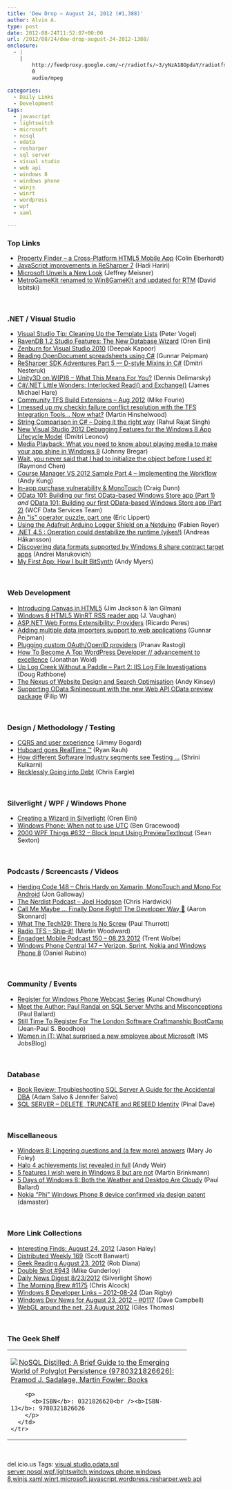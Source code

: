 ```yaml
---
title: 'Dew Drop – August 24, 2012 (#1,388)'
author: Alvin A.
type: post
date: 2012-08-24T11:52:07+00:00
url: /2012/08/24/dew-drop-august-24-2012-1388/
enclosure:
  - |
    |
        http://feedproxy.google.com/~r/radiotfs/~3/yNzA18OpdaY/radiotfs_046.mp3
        0
        audio/mpeg
        
categories:
  - Daily Links
  - Development
tags:
  - javascript
  - lightswitch
  - microsoft
  - nosql
  - odata
  - resharper
  - sql server
  - visual studio
  - web api
  - windows 8
  - windows phone
  - winjs
  - winrt
  - wordpress
  - wpf
  - xaml

---
```

### <a name="top"></a>Top Links

  * [Property Finder &#8211; a Cross-Platform HTML5 Mobile App][1] (Colin Eberhardt)
  * [JavaScript improvements in ReSharper 7][2] (Hadi Hariri)
  * [Microsoft Unveils a New Look][3] (Jeffrey Meisner)
  * [MetroGameKit renamed to Win8GameKit and updated for RTM][4] (David Isbitski)

&#160;

### <a name="dotnet"></a>.NET / Visual Studio

  * [Visual Studio Tip: Cleaning Up the Template Lists][5] (Peter Vogel)
  * [RavenDB 1.2 Studio Features: The New Database Wizard][6] (Oren Eini)
  * [Zenburn for Visual Studio 2010][7] (Deepak Kapoor)
  * [Reading OpenDocument spreadsheets using C#][8] (Gunnar Peipman)
  * [ReSharper SDK Adventures Part 5 — D-style Mixins in C#][9] (Dmitri Nesteruk)
  * [Unity3D on W(P)8 &#8211; What This Means For You?][10] (Dennis Delimarsky)
  * [C#/.NET Little Wonders: Interlocked Read() and Exchange()][11] (James Michael Hare)
  * [Community TFS Build Extensions – Aug 2012][12] (Mike Fourie)
  * [I messed up my checkin failure conflict resolution with the TFS Integration Tools… Now what?][13] (Martin Hinshelwood)
  * [String Comparison in C# &#8211; Doing it the right way][14] (Rahul Rajat Singh)
  * [New Visual Studio 2012 Debugging Features for the Windows 8 App Lifecycle Model][15] (Dmitri Leonov)
  * [Media Playback: What you need to know about playing media to make your app shine in Windows 8][16] (Johnny Bregar)
  * [Wait, you never said that I had to initialize the object before I used it!][17] (Raymond Chen)
  * <a href="http://blogs.msdn.com/b/lightswitch/archive/2012/08/23/course-manager-vs-2012-sample-part-4-implementing-the-workflow-andy-kung.aspx" target="_blank">Course Manager VS 2012 Sample Part 4 – Implementing the Workflow</a> (Andy Kung)
  * [In-app purchase vulnerability & MonoTouch][18] (Craig Dunn)
  * [OData 101: Building our first OData-based Windows Store app (Part 1)][19] _and_ [OData 101: Building our first OData-based Windows Store app (Part 2)][20] (WCF Data Services Team)
  * [An "is" operator puzzle, part one][21] (Eric Lippert)
  * [Using the Adafruit Arduino Logger Shield on a Netduino][22] (Fabien Royer)
  * [.NET 4.5 : Operation could destabilize the runtime (yikes!)][23] (Andreas Håkansson)
  * [Discovering data formats supported by Windows 8 share contract target apps][24] (Andrei Marukovich)
  * [My First App: How I built BitSynth][25] (Andy Myers)

&#160;

### <a name="web"></a>Web Development

  * [Introducing Canvas in HTML5][26] (Jim Jackson & Ian Gilman)
  * [Windows 8 HTML5 WinRT RSS reader app][27] (J. Vaughan)
  * [ASP.NET Web Forms Extensibility: Providers][28] (Ricardo Peres)
  * [Adding multiple data importers support to web applications][29] (Gunnar Peipman)
  * [Plugging custom OAuth/OpenID providers][30] (Pranav Rastogi)
  * [How To Become A Top WordPress Developer // advancement to excellence][31] (Jonathan Wold)
  * [Up Log Creek Without a Paddle – Part 2: IIS Log File Investigations][32] (Doug Rathbone)
  * [The Nexus of Website Design and Search Optimisation][33] (Andy Kinsey)
  * [Supporting OData $inlinecount with the new Web API OData preview package][34] (Filip W)

&#160;

### <a name="design"></a>Design / Methodology / Testing

  * [CQRS and user experience][35] (Jimmy Bogard)
  * [Huboard goes RealTime ™][36] (Ryan Rauh)
  * [How different Software Industry segments see Testing &#8230;][37] (Shrini Kulkarni)
  * [Recklessly Going into Debt][38] (Chris Eargle)

&#160;

### <a name="silverlight"></a>Silverlight / WPF / Windows Phone

  * [Creating a Wizard in Silverlight][39] (Oren Eini)
  * [Windows Phone: When not to use UTC][40] (Ben Gracewood)
  * <a href="http://wpf.2000things.com/2012/08/24/632-block-input-using-previewtextinput" target="_blank">2000 WPF Things #632 – Block Input Using PreviewTextInput</a> (Sean Sexton)

&#160;

### <a name="podcasts"></a>Podcasts / Screencasts / Videos

  * [Herding Code 148 – Chris Hardy on Xamarin, MonoTouch and Mono For Android][41] (Jon Galloway)
  * <a href="http://nerdist.libsyn.com/joel-hodgson" target="_blank">The Nerdist Podcast &#8211; Joel Hodgson</a> (Chris Hardwick)
  * [Call Me Maybe … Finally Done Right! The Developer Way 🙂][42] (Aaron Skonnard)
  * [What The Tech129: There Is No Screw][43] (Paul Thurrott)
  * <a href="http://feedproxy.google.com/~r/radiotfs/~3/yNzA18OpdaY/radiotfs_046.mp3" target="_blank">Radio TFS &#8211; Ship-it!</a> (Martin Woodward)
  * [Engadget Mobile Podcast 150 &#8211; 08.23.2012][44] (Trent Wolbe)
  * [Windows Phone Central 147 &#8211; Verizon, Sprint, Nokia and Windows Phone 8][45] (Daniel Rubino)

&#160;

### <a name="events"></a>Community / Events

  * [Register for Windows Phone Webcast Series][46] (Kunal Chowdhury)
  * [Meet the Author: Paul Randal on SQL Server Myths and Misconceptions][47] (Paul Ballard)
  * [Still Time To Register For The London Software Craftmanship BootCamp][48] (Jean-Paul S. Boodhoo)
  * [Women in IT: What surprised a new employee about Microsoft][49] (MS JobsBlog)

&#160;

### <a name="sql"></a>Database

  * [Book Review: Troubleshooting SQL Server A Guide for the Accidental DBA][50] (Adam Salvo & Jennifer Salvo)
  * [SQL SERVER – DELETE, TRUNCATE and RESEED Identity][51] (Pinal Dave)

&#160;

### <a name="misc"></a>Miscellaneous

  * [Windows 8: Lingering questions and (a few more) answers][52] (Mary Jo Foley)
  * [Halo 4 achievements list revealed in full][53] (Andy Weir)
  * [5 features I wish were in Windows 8 but are not][54] (Martin Brinkmann)
  * [5 Days of Windows 8: Both the Weather and Desktop Are Cloudy][55] (Paul Ballard)
  * [Nokia “Phi” Windows Phone 8 device confirmed via design patent][56] (damaster)

&#160;

### <a name="links"></a>More Link Collections

  * [Interesting Finds: August 24, 2012][57] (Jason Haley)
  * [Distributed Weekly 169][58] (Scott Banwart)
  * [Geek Reading August 23, 2012][59] (Rob Diana)
  * [Double Shot #943][60] (Mike Gunderloy)
  * [Daily News Digest 8/23/2012][61] (Silverlight Show)
  * [The Morning Brew #1175][62] (Chris Alcock)
  * [Windows 8 Developer Links – 2012-08-24][63] (Dan Rigby)
  * [Windows Dev News for August 23, 2012 &#8211; #0117][64] (Dave Campbell)
  * [WebGL around the net, 23 August 2012][65] (Giles Thomas)

&#160;

### <a name="shelf"></a>The Geek Shelf

<div style="padding-bottom: 0px; margin: 0px; padding-left: 0px; padding-right: 0px; display: inline; float: none; padding-top: 0px" id="scid:7dc1bd33-94bd-46fd-a20b-0131235bcd47:e8aea159-4686-4aab-b389-393ec25cf4bf" class="wlWriterEditableSmartContent">
  <table cellspacing="0" cellpadding="2" width="400" border="0" unselectable="on">
    <tr>
      <td valign="top" width="400">
        <p>
          <a title="NoSQL Distilled: A Brief Guide to the Emerging World of Polyglot Persistence (9780321826626): Pramod J. Sadalage, Martin Fowler: Books" href="http://www.amazon.com/exec/obidos/ASIN/0321826620/alvinashcraft-20"><img data-recalc-dims="1" decoding="async" src="https://i0.wp.com/images.amazon.com/images/P/0321826620.01.MZZZZZZZ.jpg?w=660" border="0" align="left" style="float:left" />NoSQL Distilled: A Brief Guide to the Emerging World of Polyglot Persistence (9780321826626): Pramod J. Sadalage, Martin Fowler: Books</a>
        </p>
        
        <p>
          <b>ISBN</b>: 0321826620<br /><b>ISBN-13</b>: 9780321826626
        </p>
      </td>
    </tr>
  </table>
</div>

&#160;

<div style="padding-bottom: 0px; margin: 0px; padding-left: 0px; padding-right: 0px; display: inline; float: none; padding-top: 0px" id="scid:0767317B-992E-4b12-91E0-4F059A8CECA8:f91b51e0-c10b-475d-8fec-262e4a5c599e" class="wlWriterEditableSmartContent">
  del.icio.us Tags: <a href="http://del.icio.us/popular/visual+studio" rel="tag">visual studio</a>,<a href="http://del.icio.us/popular/odata" rel="tag">odata</a>,<a href="http://del.icio.us/popular/sql+server" rel="tag">sql server</a>,<a href="http://del.icio.us/popular/nosql" rel="tag">nosql</a>,<a href="http://del.icio.us/popular/wpf" rel="tag">wpf</a>,<a href="http://del.icio.us/popular/lightswitch" rel="tag">lightswitch</a>,<a href="http://del.icio.us/popular/windows+phone" rel="tag">windows phone</a>,<a href="http://del.icio.us/popular/windows+8" rel="tag">windows 8</a>,<a href="http://del.icio.us/popular/winjs" rel="tag">winjs</a>,<a href="http://del.icio.us/popular/xaml" rel="tag">xaml</a>,<a href="http://del.icio.us/popular/winrt" rel="tag">winrt</a>,<a href="http://del.icio.us/popular/microsoft" rel="tag">microsoft</a>,<a href="http://del.icio.us/popular/javascript" rel="tag">javascript</a>,<a href="http://del.icio.us/popular/wordpress" rel="tag">wordpress</a>,<a href="http://del.icio.us/popular/resharper" rel="tag">resharper</a>,<a href="http://del.icio.us/popular/web+api" rel="tag">web api</a>
</div>

 [1]: http://www.codeproject.com/Articles/445361/Property-Finder-a-Cross-Platform-HTML5-Mobile-App
 [2]: http://blogs.jetbrains.com/dotnet/2012/08/javascript-improvements-in-resharper-7/
 [3]: http://blogs.technet.com/b/microsoft_blog/archive/2012/08/23/microsoft-unveils-a-new-look.aspx
 [4]: http://feedproxy.google.com/~r/msdn/lTEL/~3/RpVsnUFkmXw/metrogamekit-renamed-to-win8gamekit-and-updated-for-rtm.aspx
 [5]: http://visualstudiomagazine.com/blogs/tool-tracker/2012/08/cleaning-up-the-template-lists.aspx
 [6]: http://feedproxy.google.com/~r/AyendeRahien/~3/lqdjurHmdBA/ravendb-1-2-studio-features-the-new-database-wizard
 [7]: http://feedproxy.google.com/~r/OneDotNetWay/~3/gf2HeWiMDR0/
 [8]: http://feedproxy.google.com/~r/gunnarpeipman/~3/6lRwsQ0IRRg/reading-opendocument-spreadsheets-using-c.aspx
 [9]: http://blogs.jetbrains.com/dotnet/2012/08/resharper-sdk-adventures-part-5-%e2%80%94-d-style-mixins-in-c/
 [10]: http://www.dzone.com/articles/unity3d-wp8-what-means-you
 [11]: http://feedproxy.google.com/~r/BlackRabbitCoder/~3/bB1Wx8AHF6M/c.net-little-wonders-interlocked-read-and-exchange.aspx
 [12]: http://mikefourie.wordpress.com/2012/08/23/community-tfs-build-extensions-aug-2012/
 [13]: http://feedproxy.google.com/~r/MartinHinshelwood/~3/5TZcNDo48YE/
 [14]: http://www.codeproject.com/Tips/446230/String-Comparison-in-Csharp-Doing-it-the-right-way
 [15]: http://blogs.msdn.com/b/visualstudio/archive/2012/08/23/new-visual-studio-2012-debugging-features-for-the-windows-8-app-lifecycle-model.aspx
 [16]: http://blogs.msdn.com/b/windowsappdev/archive/2012/08/23/media-playback-what-you-need-to-know-about-playing-media-to-make-your-app-shine-in-windows-8.aspx
 [17]: http://blogs.msdn.com/b/oldnewthing/archive/2012/08/23/10342533.aspx
 [18]: http://conceptdev.blogspot.com/2012/08/in-app-purchase-vulnerability-monotouch.html
 [19]: http://blogs.msdn.com/b/astoriateam/archive/2012/08/23/odata-101-building-our-first-odata-based-windows-store-app-part-1.aspx
 [20]: http://blogs.msdn.com/b/astoriateam/archive/2012/08/23/odata-101-building-our-first-odata-based-windows-store-app-part-2.aspx
 [21]: http://blogs.msdn.com/b/ericlippert/archive/2012/08/23/an-quot-is-quot-operator-puzzle-part-one.aspx
 [22]: http://channel9.msdn.com/coding4fun/articles/Using-the-Adafruit-Arduino-Logger-Shield-on-a-Netduino
 [23]: http://feedproxy.google.com/~r/ElegantCode/~3/7A5I_BK3pEI/
 [24]: http://lunarfrog.com/blog/2012/08/23/share-data-formats/
 [25]: http://windowsteamblog.com/windows_phone/b/windowsphone/archive/2012/08/23/my-first-app-how-i-built-bitsynth.aspx
 [26]: http://www.vnext.org/introducing-canvas-in-html5
 [27]: http://feedproxy.google.com/~r/ajaxian/~3/yWmY6KNYxLc/windows-8-html5-winrt-rss-reader-app
 [28]: http://weblogs.asp.net/ricardoperes/archive/2012/08/24/asp-net-web-forms-extensibility-providers.aspx
 [29]: http://feedproxy.google.com/~r/gunnarpeipman/~3/CK3xpVreIV8/adding-multiple-data-importers-support-to-web-applications.aspx
 [30]: http://blogs.msdn.com/b/webdev/archive/2012/08/23/plugging-custom-oauth-openid-providers.aspx
 [31]: http://www.smashingmagazine.com/2012/08/23/how-to-become-a-top-wordpress-developer/
 [32]: http://feedproxy.google.com/~r/DiaryOfANinja/~3/zO5CA6DARCs/up-log-creek-without-a-paddle-ndash-part-2-iis-log-file-investigations
 [33]: http://boagworld.com/marketing/the-nexus-of-website-design-and-search-optimisation/
 [34]: http://www.strathweb.com/2012/08/supporting-odata-inlinecount-with-the-new-web-api-odata-preview-package/
 [35]: http://feedproxy.google.com/~r/LosTechies/~3/bkgZgtQgeDo/
 [36]: http://feedproxy.google.com/~r/LosTechies/~3/PzzMc-GsitA/
 [37]: http://shrinik.blogspot.com/2012/08/how-different-software-industry.html
 [38]: http://www.kodefuguru.com/post/2012/08/23/Recklessly-Going-into-Debt.aspx
 [39]: http://feedproxy.google.com/~r/HibernatingRhinos/~3/oXu9MhvfOlg/creating-a-wizard-in-silverlight
 [40]: http://www.markermetro.com/2012/08/technical/windows-phone-when-not-to-use-utc/
 [41]: http://herdingcode.com/?p=467
 [42]: http://blog.pluralsight.com/2012/08/23/call-me-maybe-finally-done-right-the-developer-way/
 [43]: http://www.winsupersite.com/article/podcast-2/tech129-screw-144079
 [44]: http://www.engadget.com/2012/08/23/engadget-mobile-podcast-150-08-23-2012/
 [45]: http://feedproxy.google.com/~r/wmexperts/~3/q4xf24ChC0E/story01.htm
 [46]: http://feedproxy.google.com/~r/kunal2383/~3/i6MDN2fT9-Y/register-for-windows-phone-webcast.html
 [47]: http://blog.pluralsight.com/2012/08/23/meet-the-author-paul-randal-on-sql-server-myths-and-misconceptions/
 [48]: http://feedproxy.google.com/~r/JPBoodhoo/~3/_njHIlHscG8/
 [49]: http://feeds.microsoftjobsblog.com/~r/MicrosoftJobsBlog/~3/SuiXLYT_W7w/jessie2
 [50]: http://www.sqlservercentral.com/blogs/salvoz-sql/2012/08/24/book-review-troubleshooting-sql-server-a-guide-for-the-accidental-dba/
 [51]: http://blog.sqlauthority.com/2012/08/24/sql-server-delete-truncate-and-reseed-identity/
 [52]: http://www.zdnet.com/windows-8-lingering-questions-and-a-few-more-answers-7000003093/
 [53]: http://www.neowin.net/news/halo-4-achievements-list-revealed-in-full
 [54]: http://feeds.betanews.com/~r/bn/~3/i-52HJCX7tQ/
 [55]: http://blog.pluralsight.com/2012/08/23/5-days-of-windows-8-both-the-weather-and-desktop-are-cloudy/
 [56]: http://feedproxy.google.com/~r/liveside/~3/2RhCGxJm61I/
 [57]: http://jasonhaley.com/blog/post.aspx?id=d646db03-f996-4507-a666-0337f234205c
 [58]: http://feedproxy.google.com/~r/roguetechnology/~3/eeoiSxLphyw/
 [59]: http://feedproxy.google.com/~r/RegularGeek/~3/g4qkVxqFxJo/
 [60]: http://afreshcup.com/home/2012/8/24/double-shot-943.html
 [61]: http://feedproxy.google.com/~r/silverlightshow/~3/Ksi43u7Uf30/Daily-News-Digest-8-23-2012.aspx
 [62]: http://feedproxy.google.com/~r/ReflectivePerspective/~3/1JJbdkiumkQ/
 [63]: http://feedproxy.google.com/~r/DanRigby/~3/pVkZSfHa7vk/
 [64]: http://www.windowsdevnews.com/Blogs.aspx?ID=177
 [65]: http://learningwebgl.com/blog/?p=5109